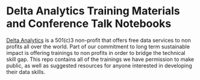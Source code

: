 # Delta Analytics Training Materials and Conference Talk Notebooks

[Delta Analytics](http://www.deltanalytics.org/) is a 501(c)3 non-profit that offers free data services to non profits all over the world. 
Part of our commitment to long term sustainable impact is offering trainings to non profits in order to bridge the technical skill gap.
This repo contains all of the trainings we have permission to make public, as well as suggested resources for anyone interested in
developing their data skills.
